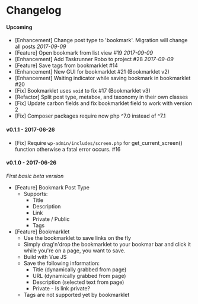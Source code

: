 # Changelog

#### Upcoming

* [Enhancement] Change post type to 'bookmark'. Migration will change all posts *2017-09-09*
* [Feature] Open bookmark from list view #19 *2017-09-09*
* [Enhancement] Add Taskrunner Robo to project #28 *2017-09-09*
* [Feature] Save tags from bookmarklet #14
* [Enhancement] New GUI for bookmarklet #21 (Bookmarklet v2)
* [Enhancement] Waiting indicator while saving bookmark in bookmarklet #20
* [Fix] Bookmarklet uses `void` to fix #17 (Bookmarklet v3)
* [Refactor] Split post type, metabox, and taxonomy in their own classes
* [Fix] Update carbon fields and fix bookmarklet field to work with version 2
* [Fix] Composer packages require now php ^7.0 instead of ^7.1

#### v0.1.1 - 2017-06-26

* [Fix] Require `wp-admin/includes/screen.php` for get_current_screen() function otherwise a fatal error occurs. #16

#### v0.1.0 - 2017-06-26

*First basic beta version*

* [Feature] Bookmark Post Type
	* Supports:
		* Title
		* Description
		* Link
		* Private / Public
		* Tags
* [Feature] Bookmarklet
	* Use the bookmarklet to save links on the fly
	* Simply drag'n'drop the bookmarklet to your bookmar bar and click it while you're on a page, you want to save.
	* Build with Vue JS
	* Save the following information:
		* Title (dynamically grabbed from page)
		* URL (dynamically grabbed from page)
		* Description (selected text from page)
		* Private - Is link private?
	* Tags are not supported yet by bookmarklet

